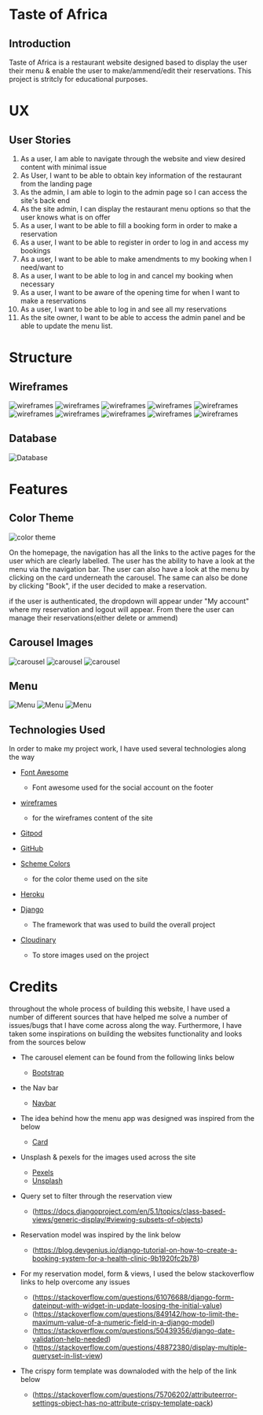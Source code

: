 # Taste of Africa

## Introduction

Taste of Africa is a restaurant website designed based to display the user their menu & enable the user to make/ammend/edit their reservations. This project is stritcly for educational purposes.


# UX

## User Stories

 1. As a user, I am able to navigate through the website and view desired content with minimal issue
 2. As User, I want to be able to obtain key information of the restaurant from the landing page
 3. As the admin, I am able to login to the admin page so I can access the site's back end
 4. As the site admin, I can display the restaurant menu options so that the user knows what is on offer
 5. As a user, I want to be able to fill a booking form in order to make a reservation
 6. As a user, I want to be able to register in order to log in and access my bookings
 7. As a user, I want to be able to make amendments to my booking when I need/want to
 8. As a user, I want to be able to log in and cancel my booking when necessary
 9. As a user, I want to be aware of the opening time for when I want to make a reservations
 10. As a user, I want to be able to log in and see all my reservations
 11. As the site owner, I want to be able to access the admin panel and be able to update the menu list.

 # Structure 

 ## Wireframes

 ![wireframes](static/screenshots/wireframes1.png)
 ![wireframes](static/screenshots/wireframes2.png)
 ![wireframes](static/screenshots/wireframes3.png)
 ![wireframes](static/screenshots/wireframes4.png)
 ![wireframes](static/screenshots/wireframes5.png)
 ![wireframes](static/screenshots/wireframes6.png)
 ![wireframes](static/screenshots/wireframes7.png)
 ![wireframes](static/screenshots/wireframes8.png)
 ![wireframes](static/screenshots/wireframes9.png)
 ![wireframes](static/screenshots/wireframes10.png)

 ## Database
 ![Database](static/screenshots/database1.png)

 #  Features

 ## Color Theme

 ![color theme](static/screenshots/colortheme.png)

 On the homepage, the navigation has all the links to the active pages for the user which are clearly labelled. The user has the ability to have a look at the menu via the navigation bar. The user can also have a look at the menu by clicking on the card underneath the carousel. The same can also be done by clicking "Book", if the user decided to make a reservation.

 if the user is authenticated, the dropdown will appear under "My account" where my reservation and logout will appear. From there the user can manage their reservations(either delete or ammend)

 ## Carousel Images 

 ![carousel](static/screenshots/carousel1.png)
 ![carousel](static/screenshots/carousel2.png)
 ![carousel](static/screenshots/carousel3.png)

 ## Menu 

 ![Menu](static/screenshots/menu1.png)
 ![Menu](static/screenshots/menu2.png)
 ![Menu](static/screenshots/menu3.png)

## Technologies Used 

In order to make my project work, I have used several technologies along the way 

- [Font Awesome](https://fontawesome.com/)
  - Font awesome used for the social account on the footer 

- [wireframes](https://balsamiq.cloud/sgufrs/pumdhj9/r0813)
  - for the wireframes content of the site 

- [Gitpod](https://www.gitpod.io/)

- [GitHub](https://github.com/)

- [Scheme Colors](https://www.schemecolor.com/)
  - for the color theme used on the site 

- [Heroku](https://heroku.com/)

- [Django](https://www.djangoproject.com/)
  - The framework that was used to build the overall project 

- [Cloudinary](https://cloudinary.com/)
  - To store images used on the project





# Credits

throughout the whole process of building this website, I have used a number of different sources that have helped me solve a number of issues/bugs that I have come across along the way. Furthermore, I have taken some inspirations on building the websites functionality and looks from the sources below

- The carousel element can be found from the following links below 
  - [Bootstrap](https://getbootstrap.com/docs/5.3/components/carousel/)

- the Nav bar 
  - [Navbar](https://getbootstrap.com/docs/5.3/components/navbar/)

- The idea behind how the menu app was designed was inspired from the below 
  - [Card](https://getbootstrap.com/docs/5.3/components/card/)

- Unsplash & pexels for the images used across the site 
  - [Pexels](https://www.pexels.com/)
  - [Unsplash](https://unsplash.com/)

- Query set to filter through the reservation view 
  - (https://docs.djangoproject.com/en/5.1/topics/class-based-views/generic-display/#viewing-subsets-of-objects)

- Reservation model was inspired by the link below 
  - (https://blog.devgenius.io/django-tutorial-on-how-to-create-a-booking-system-for-a-health-clinic-9b1920fc2b78)

- For my reservation model, form & views, I used the below stackoverflow links to help overcome any issues 
  - (https://stackoverflow.com/questions/61076688/django-form-dateinput-with-widget-in-update-loosing-the-initial-value)
  - (https://stackoverflow.com/questions/849142/how-to-limit-the-maximum-value-of-a-numeric-field-in-a-django-model)
  - (https://stackoverflow.com/questions/50439356/django-date-validation-help-needed)
  - (https://stackoverflow.com/questions/48872380/display-multiple-queryset-in-list-view)

- The crispy form template was downaloded with the help of the link below 
  - (https://stackoverflow.com/questions/75706202/attributeerror-settings-object-has-no-attribute-crispy-template-pack)


